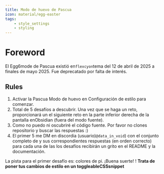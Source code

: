 ```yaml
---
title: Modo de huevo de Pascua
icon: material/egg-easter
tags:
    - style_settings
    - styling
---
```


# Foreword

El Egg6mode de Pascua existió en`flexcyon`tema del 12 de abril de 2025 a finales de mayo
2025. Fue deprecatado por falta de interés.

## Rules

1. Activar la Pascua Modo de huevo en Configuración de estilo para comenzar.
2. Total de 5 desafíos a descubrir. Una vez que se haga un reto, proporcionará un
el siguiente reto en la parte inferior derecha de la pantalla enObsidian
(fuera del modo fuente).
3. Como no puedo ni oscubriré el código fuente. Por favor no clones
repositorio y buscar las respuestas :)
4. El primer 5 me DM en discordia (usuario)`@data_in_void`) con el conjunto completo de
y sus correspondientes respuestas (en orden correcto) para cada una de las
los desafíos recibirán un grito en el README y la documentación.

La pista para el primer desafío es: colores de pi. ¡Buena suerte!
!
**Trata de poner tus cambios de estilo en un toggleableCSSsnippet**

